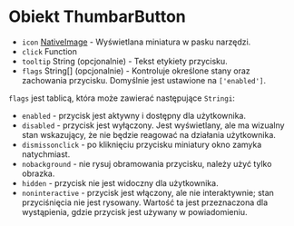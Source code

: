 # Obiekt ThumbarButton

* `icon` [NativeImage](../native-image.md) - Wyświetlana miniatura w pasku narzędzi.
* `click` Function
* `tooltip` String (opcjonalnie) - Tekst etykiety przycisku.
* `flags` String[] (opcjonalnie) - Kontroluje określone stany oraz zachowania przycisku. Domyślnie jest ustawione na `['enabled']`.

`flags` jest tablicą, która może zawierać następujące `Stringi`:

* `enabled` - przycisk jest aktywny i dostępny dla użytkownika.
* `disabled` - przycisk jest wyłączony. Jest wyświetlany, ale ma wizualny stan wskazujący, że nie będzie reagować na działania użytkownika.
* `dismissonclick` - po kliknięciu przycisku miniatury okno zamyka natychmiast.
* `nobackground` - nie rysuj obramowania przycisku, należy użyć tylko obrazka.
* `hidden` - przycisk nie jest widoczny dla użytkownika.
* `noninteractive` - przycisk jest włączony, ale nie interaktywnie; stan przyciśnięcia nie jest rysowany. Wartość ta jest przeznaczona dla wystąpienia, gdzie przycisk jest używany w powiadomieniu.